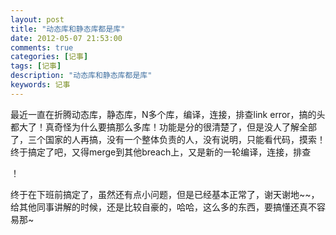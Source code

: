 ```yaml
---
layout: post
title: "动态库和静态库都是库"
date: 2012-05-07 21:53:00 
comments: true
categories: [记事]
tags: [记事]
description: "动态库和静态库都是库"
keywords: 记事
---
```



 
  最近一直在折腾动态库，静态库，N多个库，编译，连接，排查link error，搞的头都大了！真奇怪为什么要搞那么多库！功能是分的很清楚了，但是没人了解全部了，三个国家的人再搞，没有一个整体负责的人，没有说明，只能看代码，摸索！终于搞定了吧，又得merge到其他breach上，又是新的一轮编译，连接，排查
  
   ！
  
 
 
  终于在下班前搞定了，虽然还有点小问题，但是已经基本正常了，谢天谢地~~，给其他同事讲解的时候，还是比较自豪的，哈哈，这么多的东西，要搞懂还真不容易那~
 


